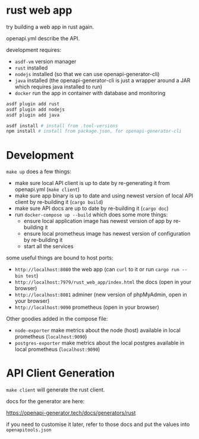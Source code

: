 # rust web app

try building a web app in rust again.

openapi.yml describe the API.

development requires:

- `asdf-vm` version manager
- `rust` installed
- `nodejs` installed (so that we can use openapi-generator-cli)
- `java` installed (the openapi-generator-cli is just a wrapper around a JAR
  which requires java installed to run)
- `docker` run the app in container with database and monitoring

```bash
asdf plugin add rust
asdf plugin add nodejs
asdf plugin add java

asdf install # install from .tool-versions
npm install # install from package.json, for openapi-generator-cli
```

# Development

`make up` does a few things:

- make sure local API client is up to date by re-generating it from openapi.yml (`make client`)
- make sure app binary is up to date and using newest version of local API client by re-building it (`cargo build`)
- make sure API docs are up to date by re-building it (`cargo doc`)
- run `docker-compose up --build` which does some more things:
  - ensure local application image has newest version of app by re-building it
  - ensure local prometheus image has newest version of configuration by re-building it
  - start all the services

some useful things are bound to host ports:

- `http://localhost:8080` the web app (can `curl` to it or run `cargo run --bin test`)
- `http://localhost:7979/rust_web_app/index.html` the docs (open in your browser)
- `http://localhost:8081` adminer (new version of phpMyAdmin, open in your browser)
- `http://localhost:9090` prometheus (open in your browser)

Other goodies added in the compose file:

- `node-exporter` make metrics about the node (host) available in local prometheus (`localhost:9090`)
- `postgres-exporter` make metrics about the local postgres available in local prometheus (`localhost:9090`)

# API Client Generation

`make client` will generate the rust client.

docs for the generator are here:

https://openapi-generator.tech/docs/generators/rust

if you need to customise it later, refer to those docs and put the values into
`openapitools.json`